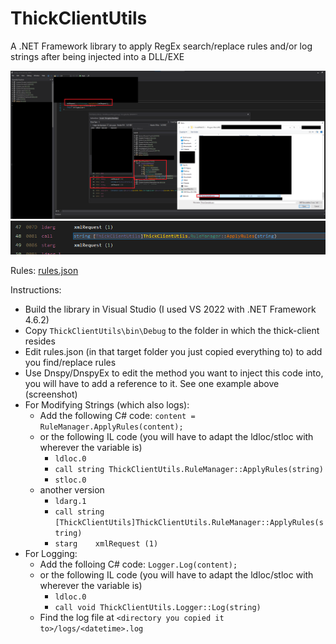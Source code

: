 # ThickClientUtils

A .NET Framework library to apply RegEx search/replace rules and/or log strings after being injected into a DLL/EXE

![](screenshots\Add%20Library.png)
![](screenshots\ILCode.png)

Rules: [rules.json](ThickClientUtils\rules.json)

Instructions:
- Build the library in Visual Studio (I used VS 2022 with .NET Framework 4.6.2)
- Copy `ThickClientUtils\bin\Debug` to the folder in which the thick-client resides
- Edit rules.json (in that target folder you just copied everything to) to add you find/replace rules
- Use Dnspy/DnspyEx to edit the method you want to inject this code into, you will have to add a reference to it. See one example above (screenshot)
- For Modifying Strings (which also logs):
    - Add the following C# code: `content = RuleManager.ApplyRules(content);`
    - or the following IL code (you will have to adapt the ldloc/stloc with wherever the variable is)
        - `ldloc.0`
        - `call	string ThickClientUtils.RuleManager::ApplyRules(string)`
        - `stloc.0`
    - another version
        - `ldarg.1`
        - `call	string [ThickClientUtils]ThickClientUtils.RuleManager::ApplyRules(string)`
        - `starg	xmlRequest (1)`
- For Logging:
  - Add the folloing C# code: `Logger.Log(content);`
  - or the following IL code (you will have to adapt the ldloc/stloc with wherever the variable is)
    - `ldloc.0`
    - `call	void ThickClientUtils.Logger::Log(string)`
  - Find the log file at `<directory you copied it to>/logs/<datetime>.log`
